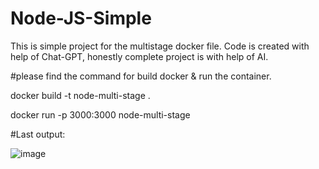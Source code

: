 # Node-JS-Simple

This is simple project for the multistage docker file.
Code is created with help of Chat-GPT, honestly complete project is with help of AI.

#please find the command for build docker & run the container.

docker build -t node-multi-stage .

docker run -p 3000:3000 node-multi-stage

#Last output:

![image](https://github.com/user-attachments/assets/7989ad7e-05f3-4f33-b54f-6326d5900dc0)

